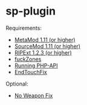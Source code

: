 # sp-plugin

Requirements:
- [MetaMod 1.11 (or higher)](https://www.sourcemm.net/downloads.php?branch=stable)
- [SourceMod 1.11 (or higher)](http://www.sourcemod.net/downloads.php?branch=dev)
- [RIPExt 1.2.3 (or higher)](https://github.com/ErikMinekus/sm-ripext/releases)
- [fuckZones](https://github.com/Bara/fuckZones)
- [Running PHP-API](https://github.com/fuckTimer/php-api)
- [EndTouchFix](https://github.com/rumourA/End-Touch-Fix/blob/master/scripting/EndTouchFix.sp)

Optional:
- [No Weapon Fix](https://forums.alliedmods.net/showthread.php?t=279035)
